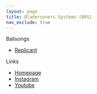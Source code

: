 ```yaml
---
layout: page
title: Bladerunners Systems (BRS)
nav_exclude: true
---
```


Balisongs
- [Replicant](/pages/balisongs/brs/replicant.html)

Links
- [Homepage](https://www.bladerunnerssystems.com/)
- [Instagram](https://www.instagram.com/bladerunnerssystems/?hl=en)
- [Youtube](https://www.youtube.com/@BladerunnersSystems)